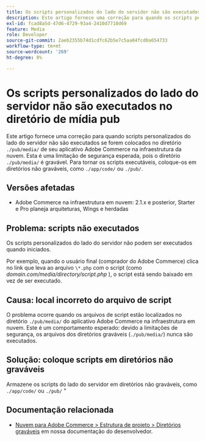 ```yaml
---
title: Os scripts personalizados do lado do servidor não são executados no diretório de mídia pub
description: Este artigo fornece uma correção para quando os scripts personalizados do lado do servidor não são executados se colocados em &grave;.diretório /pub/media/&grave; do aplicativo do Adobe Commerce na infraestrutura em nuvem. Essa é uma limitação de segurança esperada, desde que o ".O diretório /pub/media/&grave; é gravável. Para tornar os scripts executáveis, coloque-os em diretórios não graváveis, como &grave;./app/code/&grave; ou &grave;./pub/&grave;.
exl-id: fcad8a5d-47d6-4729-93a4-2410d7710d69
feature: Media
role: Developer
source-git-commit: 2aeb2355b74d1cdfc62b5e7c5aa04fcd0a654733
workflow-type: tm+mt
source-wordcount: '269'
ht-degree: 0%

---
```


# Os scripts personalizados do lado do servidor não são executados no diretório de mídia pub

Este artigo fornece uma correção para quando scripts personalizados do lado do servidor não são executados se forem colocados no diretório `./pub/media/` de seu aplicativo Adobe Commerce na infraestrutura da nuvem. Esta é uma limitação de segurança esperada, pois o diretório `./pub/media/` é gravável. Para tornar os scripts executáveis, coloque-os em diretórios não graváveis, como `./app/code/` ou `./pub/`.

## Versões afetadas

* Adobe Commerce na infraestrutura em nuvem: 2.1.x e posterior, Starter e Pro planeja arquiteturas, Wings e herdadas

## Problema: scripts não executados

Os scripts personalizados do lado do servidor não podem ser executados quando iniciados.

Por exemplo, quando o usuário final (comprador do Adobe Commerce) clica no link que leva ao arquivo `\*.php` com o script (como *domain.com/media/directory/script.php* ), o script está sendo baixado em vez de ser executado.

## Causa: local incorreto do arquivo de script

O problema ocorre quando os arquivos de script estão localizados no diretório `./pub/media/` do aplicativo Adobe Commerce na infraestrutura em nuvem. Este é um comportamento esperado: devido a limitações de segurança, os arquivos dos diretórios graváveis (`./pub/media/`) nunca são executados.

## Solução: coloque scripts em diretórios não graváveis

Armazene os scripts do lado do servidor em diretórios não graváveis, como `./app/code/` ou `./pub/` &quot;

## Documentação relacionada

* [Nuvem para Adobe Commerce > Estrutura de projeto > Diretórios graváveis](https://experienceleague.adobe.com/en/docs/commerce-cloud-service/user-guide/project/file-structure#writable-directories) em nossa documentação do desenvolvedor.
